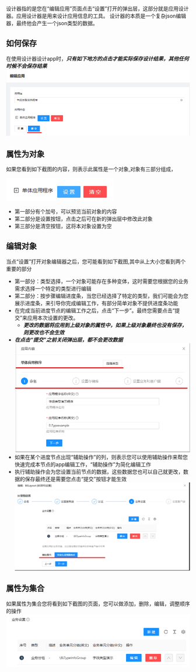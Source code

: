 设计器指的是您在“编辑应用”页面点击“设置”打开的弹出层，这部分就是应用设计器。应用设计器是用来设计应用信息的工具。
设计器的本质是一个复杂json编辑器，最终他会产生一个json类型的数据。
## 如何保存
在使用设计器设计app时，***只有如下地方的点击才能实际保存设计结果，其他任何时候不会保存结果***
 ![](appsetting.png)
 
 ## 属性为对象
 如果您看到如下截图的内容，则表示此属性是一个对象,对象有三部分组成， 

 ![](objectEdite.png)
 - 第一部分有个加号，可以预览当前对象的内容
 - 第二部分是设置按钮，点击之后可在新的弹出层中修改此对象
 - 第三部分是清空按钮，这将本对象设置为空 
 

 ## 编辑对象
 当点“设置”打开对象编辑器之后，您可能看到如下截图,其中从上大小您看到两个重要的部分
 - 第一部分：类型选择，一个对象可能存在多种变体，这时需要您根据您的业务需求选择一个特定的类型进行编辑
 - 第二部分：按步骤编辑进度条，当您已经选择了特定的类型，我们可能会为您展示进度条，来引导你完成编辑工作，有部分简单对象不提供进度条功能
 - 在完成当前进度节点的编辑工作之后，点击“下一步”。最终您需要点击“提交”来应用本次设置的更改。
   - ***更改的数据将应用到上级对象的属性中，如果上级对象最终也没有保存，则更改也不会生效***
 - ***在点击“提交”之前关闭弹出层，都不会更改数据***
 ![](objectEdite2.png)
 - 如果在某个进度节点出现“辅助操作”的列，则表示您可以使用辅助操作来帮您快速完成本节点的app编辑工作，“辅助操作”为简化编辑工作
 - 执行辅助操作会为您设置当前节点的数据，这些数据您也可以自己就更改，数据的保存最终还是需要您点击“提交”按钮才能生效
   ![](objectEdite3.png)

## 属性为集合
如果属性为集合您将看到如下截图的页面，您可以做添加，删除，编辑，调整顺序的操作
![](list.png)